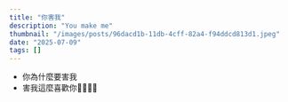 ```yaml
---
title: "你害我"
description: "You make me"
thumbnail: "/images/posts/96dacd1b-11db-4cff-82a4-f94ddcd813d1.jpeg"
date: "2025-07-09"
tags: []
---
```

- 你為什麼要害我
- 害我這麼喜歡你🤬🤬😭😭
